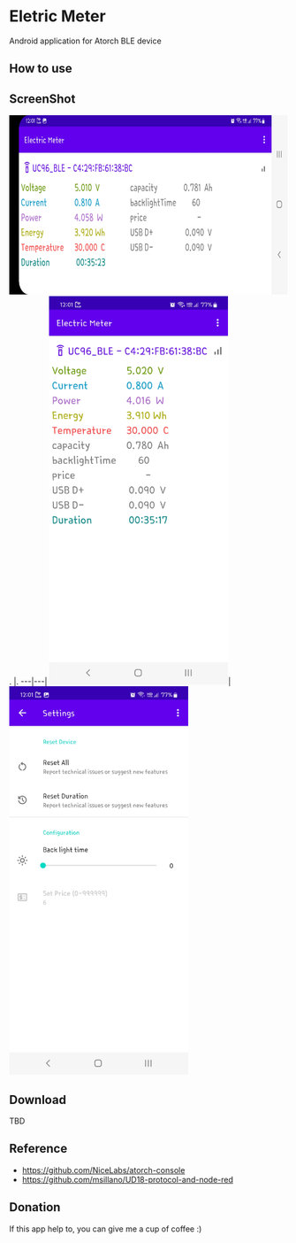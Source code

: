 # Eletric Meter

Android application for Atorch BLE device

## How to use

## ScreenShot
<img src="https://github.com/zephy-lee/ElectricMeter/blob/main/land_Electric_Meter.jpg" width="702" height="324"/>
.  |.  
---|---|
<img src="https://github.com/zephy-lee/ElectricMeter/blob/main/portrait_Electric_Meter.jpg" width="324" height="702"/>|<img src="https://github.com/zephy-lee/ElectricMeter/blob/main/settings_Electric_Meter.jpg" width="324" height="702"/>

## Download
TBD

## Reference
- <https://github.com/NiceLabs/atorch-console>
- <https://github.com/msillano/UD18-protocol-and-node-red>

## Donation

If this app help to, you can give me a cup of coffee :)
